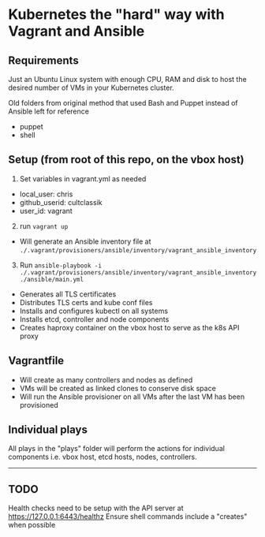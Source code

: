 # Kubernetes the "hard" way with Vagrant and Ansible

## Requirements
Just an Ubuntu Linux system with enough CPU, RAM and disk to host the desired number of VMs in your Kubernetes cluster.

Old folders from original method that used Bash and Puppet instead of Ansible left for reference
* puppet
* shell

## Setup (from root of this repo, on the vbox host)
1. Set variables in vagrant.yml as needed
* local_user: chris
* github_userid: cultclassik
* user_id: vagrant
2. run `vagrant up` 
* Will generate an Ansible inventory file at `./.vagrant/provisioners/ansible/inventory/vagrant_ansible_inventory`
3. Run `ansible-playbook -i ./.vagrant/provisioners/ansible/inventory/vagrant_ansible_inventory ./ansible/main.yml`
* Generates all TLS certificates
* Distributes TLS certs and kube conf files
* Installs and configures kubectl on all systems
* Installs etcd, controller and node components
* Creates haproxy container on the vbox host to serve as the k8s API proxy

## Vagrantfile
* Will create as many controllers and nodes as defined
* VMs will be created as linked clones to conserve disk space
* Will run the Ansible provisioner on all VMs after the last VM has been provisioned

## Individual plays
All plays in the "plays" folder will perform the actions for individual components i.e. vbox host, etcd hosts, nodes, controllers.

------

## TODO
Health checks need to be setup with the API server at https://127.0.0.1:6443/healthz
Ensure shell commands include a "creates" when possible
